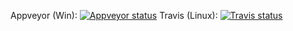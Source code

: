 
Appveyor (Win): [![Appveyor status](https://ci.appveyor.com/api/projects/status/v9ihhod41hftj8ll/branch/master?svg=true)](https://ci.appveyor.com/project/fsoikin/vapor/branch/master)
Travis (Linux): [![Travis status](https://travis-ci.org/fsoikin/vapor.svg?branch=master)](https://travis-ci.org/fsoikin/vapor)
